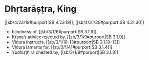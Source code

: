 # Dhṛtarāṣṭra, King

[[sb/4/23/19#purport|SB 4.23.19]], [[sb/4/31/30#purport|SB 4.31.30]]

* blindness of, [[sb/3/1/6#purport|SB 3.1.6]]
* Kṛṣṇa’s advice rejected by, [[sb/3/1/9#purport|SB 3.1.9]]
* Vidura instructs, [[sb/3/1/10-13#purport|SB 3.1.10-13]]
* Vidura laments for, [[sb/3/1/41#purport|SB 3.1.41]]
* Yudhiṣṭhira cheated by, [[sb/3/1/8#purport|SB 3.1.8]]
